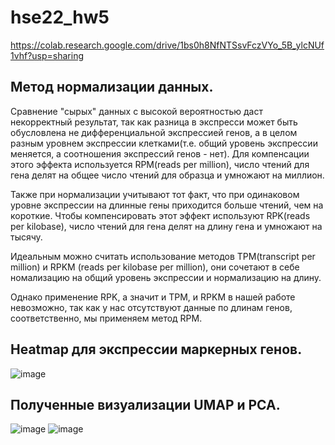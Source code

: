 # hse22_hw5

https://colab.research.google.com/drive/1bs0h8NfNTSsvFczVYo_5B_ylcNUf1vhf?usp=sharing

## Метод нормализации данных.
Сравнение "сырых" данных с высокой вероятностью даст некорректный результат, так как разница в экспресси может быть обусловлена не дифференциальной экспрессией генов, а в целом разным уровнем экспрессии клетками(т.е. общий уровень экспрессии меняется, а соотношения экспрессий генов - нет). Для компенсации этого эффекта используется RPM(reads per million), число чтений для гена делят на общее число чтений для образца и умножают на миллион.

Также при нормализации учитывают тот факт, что при одинаковом уровне экспрессии на длинные гены приходится больше чтений, чем на короткие. Чтобы компенсировать этот эффект используют RPK(reads per kilobase), число чтений для гена делят на длину гена и умножают на тысячу.

Идеальным можно считать использование методов TPM(transcript per million) и RPKM (reads per kilobase per million), они сочетают в себе номализацию на общий уровень экспрессии и нормализацию на длину.

Однако применение RPK, а значит и TPM, и RPKM в нашей работе невозможно, так как у нас отсутствуют данные по длинам генов, соответственно, мы применяем метод RPM.

## Heatmap для экспрессии маркерных генов.
![image](https://user-images.githubusercontent.com/114621114/206863350-45359804-65f1-4403-9261-82f5a626c8d8.png)

## Полученные визуализации UMAP и PCA.
![image](https://user-images.githubusercontent.com/114621114/206863390-343ae7e7-2367-4b46-9114-78a1d0af78eb.png)
![image](https://user-images.githubusercontent.com/114621114/206863398-3cf8d023-e318-4002-a699-65547ccf8319.png)
